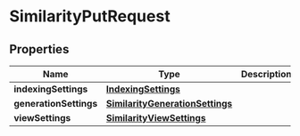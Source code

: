 

# SimilarityPutRequest


## Properties

| Name | Type | Description | Notes |
|------------ | ------------- | ------------- | -------------|
|**indexingSettings** | [**IndexingSettings**](IndexingSettings.md) |  |  [optional] |
|**generationSettings** | [**SimilarityGenerationSettings**](SimilarityGenerationSettings.md) |  |  |
|**viewSettings** | [**SimilarityViewSettings**](SimilarityViewSettings.md) |  |  [optional] |



